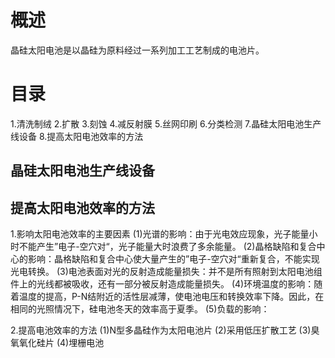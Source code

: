 # 概述
晶硅太阳电池是以晶硅为原料经过一系列加工工艺制成的电池片。

# 目录
1.清洗制绒
2.扩散
3.刻蚀
4.减反射膜
5.丝网印刷
6.分类检测
7.晶硅太阳电池生产线设备
8.提高太阳电池效率的方法

## 晶硅太阳电池生产线设备

## 提高太阳电池效率的方法
1.影响太阳电池效率的主要因素
  (1)光谱的影响：由于光电效应现象，光子能量小时不能产生”电子-空穴对“，光子能量大时浪费了多余能量。
  (2)晶格缺陷和复合中心的影响：晶格缺陷和复合中心使大量产生的”电子-空穴对“重新复合，不能实现光电转换。
  (3)电池表面对光的反射造成能量损失：并不是所有照射到太阳电池组件上的光线都被吸收，还有一部分被反射造成能量损失。
  (4)环境温度的影响：随着温度的提高，P-N结附近的活性层减薄，使电池电压和转换效率下降。因此，在相同的光照情况下，硅电池冬天的效率高于夏季。
  (5)负载的影响：
  
2.提高电池效率的方法
  (1)N型多晶硅作为太阳电池片
  (2)采用低压扩散工艺
  (3)臭氧氧化硅片
  (4)埋栅电池